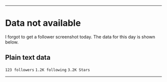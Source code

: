 
***

# Data not available

I forgot to get a follower screenshot today. The data for this day is shown below.

## Plain text data

`123 followers` `1.2K following` `3.2K Stars`

***
